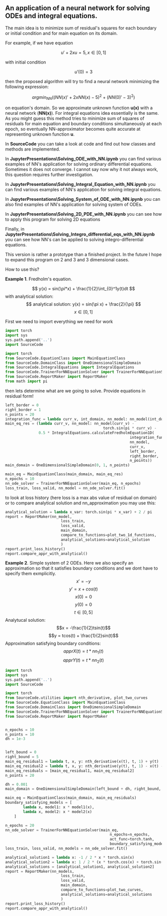 ## An application of a neural network for solving ODEs and integral equations. 

The main idea is to minimize sum of residual's squares for each boundary or initial condition
and for main equation on its domain. 

For example, if we have equation 

$$ u' +2xu = 5, x \in [0,1] $$

with initial condition

$$ u'(0) = 3 $$

then the proposed algorithm will try to find a neural network minimizing the following expression:

$$ argmin_{NN}((NN(x)' +2xNN(x) - 5)^2 + (NN(0)' - 3)^2) $$

on equation's domain. So we approximate unknown function **u(x)** with a neural network (**NN(x)**). 
For integral equations idea essentially is the same. 
As you might guess this method tries to minimize sum of squares of residuals for main equation and 
boundary conditions simultaneously at each epoch, 
so eventually NN-approximator becomes quite accurate at representing unknown function **u**.

In **SourceCode** you can take a look at code and find out how classes and methods are implemented.

In **JupyterPresentations\Solving_ODE_with_NN.ipynb** you can find various examples of NN's
application for solving ordinary differential equations. Sometimes it does not converge. 
I cannot say now why it not always work, this question requires further investigation.

In **JupyterPresentations\Solving_Integral_Equation_with_NN.ipynb** you can find various examples of NN's
application for solving integral equations.

In **JupyterPresentations\Solving_System_of_ODE_with_NN.ipynb** you can also find examples of NN's
application for solving system of ODEs.

In **JupyterPresentations\Solving_2D_PDE_with_NN.ipynb** you can see 
how to apply this program for solving 2D equations

Finally, in **JupyterPresentations\Solving_Integro_differential_eqs_with_NN.ipynb** you can see how NN's can
 be applied to solving integro-differential equations.

This version is rather a prototype than a finished project. In the future I hope to expand this program on 2 and 3
and 3 dimensional cases.

How to use this?

**Example 1**. Fredholm's equation.

$$ y(x) = sin(\pi*x) + \frac{1}{2}\int_{0}^1y(t)dt $$
with analytical solution:
$$ analytical solution: y(x) = sin(\pi x) + \frac{2}{\pi} $$
$$ x \in [0, 1] $$

First we need to import everything we need for work
```python
import torch
import sys
sys.path.append('..')
import SourceCode

import torch
from SourceCode.EquationClass import MainEquationClass
from SourceCode.DomainClass import OneDimensionalSimpleDomain
from SourceCode.IntegralEquations import IntegralEquations
from SourceCode.TrainerForNNEquationSolver import TrainerForNNEquationSolver
from SourceCode.ReportMaker import ReportMaker
from math import pi
```
then lets determine what are we going to solve. Provide equations in residual form!
```python
left_border = 0
right_border = 1
n_points = 20
integration_func = lambda curr_v, int_domain, nn_model: nn_model(int_domain)
main_eq_res = (lambda curr_v, nn_model: nn_model(curr_v) -
                                            torch.sin(pi * curr_v) - 
               0.5 * IntegralEquations.calculateFredholmEquation1D(
                                                        integration_func,
                                                        nn_model,
                                                        curr_v,
                                                        left_border,
                                                        right_border,
                                                        n_points))
main_domain = OneDimensionalSimpleDomain(0, 1, n_points)

main_eq = MainEquationClass(main_domain, main_eq_res)
n_epochs = 10
nn_ode_solver = TrainerForNNEquationSolver(main_eq, n_epochs)
loss_train, loss_valid, nn_model = nn_ode_solver.fit()
```
to look at loss history (here loss is a max abs value of residual on domain) or to compare analytical solution and nn_approximation you may use this:

```python
analytical_solution = lambda x_var: torch.sin(pi * x_var) + 2 / pi
report = ReportMaker(nn_model,
                         loss_train,
                         loss_valid,
                         main_domain,
                         compare_to_functions=plot_two_1d_functions,
                         analytical_solutions=analytical_solution
                         )
report.print_loss_history()
report.compare_appr_with_analytical()
```
**Example 2**. Simple system of 2 ODEs. Here we also specify an approximation 
so that it satisfies boundary conditions and we dont have to specify them exmplicitly.
$$ x'= -y $$
$$ y' = x + cos(t) $$
$$ x(0) = 0$$ 
$$y(0) = 0$$
$$t \in [0,5] $$
Analytucal solution: $$x = -\frac{1}{2}tsin(t)$$ $$y = tcos(t) + \frac{1}{2}sin(t)$$
Approximation satisfying boundary conditions: $$ apprX(t) = t*nn_1(t) $$
$$ apprY(t) = t*nn_2(t) $$

```python
import torch
import sys
sys.path.append('..')
import SourceCode

import torch
from SourceCode.utilities import nth_derivative, plot_two_curves
from SourceCode.EquationClass import MainEquationClass
from SourceCode.DomainClass import OneDimensionalSimpleDomain
from SourceCode.TrainerForNNEquationSolver import TrainerForNNEquationSolver
from SourceCode.ReportMaker import ReportMaker


n_epochs = 10
n_points = 10
dh = 1e-3


left_bound = 0
right_bound = 5
main_eq_residual1 = lambda t, x, y: nth_derivative(x(t), t, 1) + y(t)
main_eq_residual2 = lambda t, x, y: nth_derivative(y(t), t, 1) - x(t) - torch.cos(t)
main_eq_residuals = [main_eq_residual1, main_eq_residual2]
n_points = 20

dh = 0.001
main_domain = OneDimensionalSimpleDomain(left_bound + dh, right_bound, n_points)

main_eq = MainEquationClass(main_domain, main_eq_residuals)
boundary_satisfying_models = [
        lambda x, model1: x * model1(x),
        lambda x, model2: x * model2(x)
    ]

n_epochs = 20
nn_ode_solver = TrainerForNNEquationSolver(main_eq,
                                               n_epochs=n_epochs,
                                               act_func=torch.tanh,
                                               boundary_satisfying_models=boundary_satisfying_models)
loss_train, loss_valid, nn_models = nn_ode_solver.fit()

analytical_solution1 = lambda x: -1 / 2 * x * torch.sin(x)
analytical_solution2 = lambda x: 1 / 2 * (x * torch.cos(x) + torch.sin(x))
analytical_solutions = [analytical_solution1, analytical_solution2]
report = ReportMaker(nn_models,
                         loss_train,
                         loss_valid,
                         main_domain,
                         compare_to_functions=plot_two_curves,
                         analytical_solutions=analytical_solutions
                         )
report.print_loss_history()
report.compare_appr_with_analytical()

```



